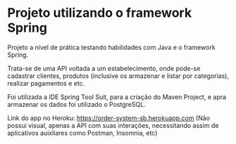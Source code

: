 # Projeto utilizando o framework Spring

Projeto a nível de prática testando habilidades com Java e o framework Spring.

Trata-se de uma API voltada a um estabelecimento, onde pode-se cadastrar clientes, produtos (inclusive os armazenar e listar por categorias), realizar pagamentos e etc.

Foi utilizada a IDE Spring Tool Suit, para a criação do Maven Project, e apra armazenar os dados foi utilizado o PostgreSQL.

Link do app no Heroku: https://order-system-sb.herokuapp.com (Não possui visual, apenas a API com suas interações, necessitando assim de aplicativos auixliares como Postman, Insomnia, etc)
